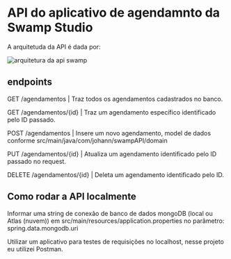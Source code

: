 # API do aplicativo de agendamnto da Swamp Studio

A arquitetuda da API é dada por:

![arquitetura da api swamp](https://github.com/user-attachments/assets/da5d5625-133b-41e9-8fef-5adfbd63de46)


## endpoints
GET
/agendamentos | Traz todos os agendamentos cadastrados no banco.


GET /agendamentos/{id} | Traz um agendamento específico identificado pelo ID passado.

POST /agendamentos | Insere um novo agendamento, model de dados conforme src/main/java/com/johann/swampAPI/domain

PUT /agendamentos/{id} | Atualiza um agendamento identificado pelo ID passado no request.

DELETE /agendamentos/{id} | Deleta um agendamento identificado pelo ID.


## Como rodar a API localmente

Informar uma string de conexão de banco de dados mongoDB (local ou Atlas (nuvem)) em src/main/resources/application.properties no parâmetro: spring.data.mongodb.uri

Utilizar um aplicativo para testes de requisições no localhost, nesse projeto eu utilizei Postman.
